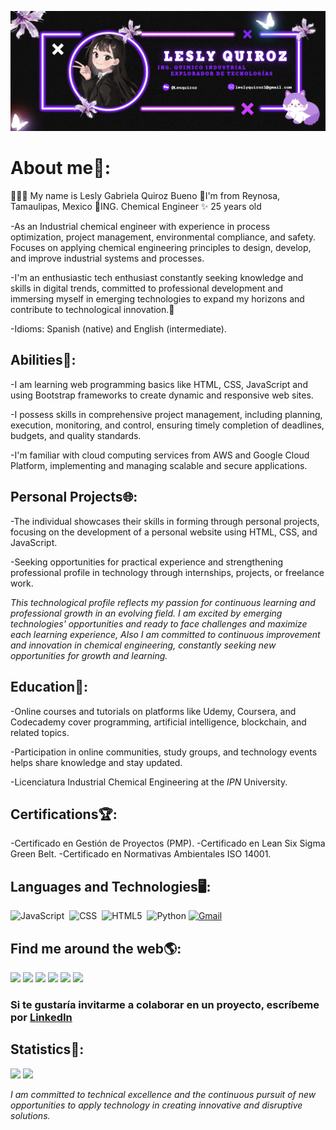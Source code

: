 
![Demo](banner1.png)

# About me🌸:
🧑🏻‍🔬 My name is Lesly Gabriela Quiroz Bueno
📍I'm from Reynosa, Tamaulipas, Mexico
🧪ING. Chemical Engineer
✨ 25 years old 

-As an Industrial chemical engineer with experience in process optimization, project management, environmental compliance, and safety. Focuses on applying chemical engineering principles to design, develop, and improve industrial systems and processes.

-I'm an enthusiastic tech enthusiast constantly seeking knowledge and skills in digital trends, committed to professional development and immersing myself in emerging technologies to expand my horizons and contribute to technological innovation.👾

-Idioms:
Spanish (native) and English (intermediate).

## Abilities🌟:
-I am learning web programming basics like HTML, CSS, JavaScript and using Bootstrap frameworks to create dynamic and responsive web sites.

-I possess skills in comprehensive project management, including planning, execution, monitoring, and control, ensuring timely completion of deadlines, budgets, and quality standards.

-I'm familiar with cloud computing services from AWS and Google Cloud Platform, implementing and managing scalable and secure applications.
## Personal Projects🌐:
-The individual showcases their skills in forming through personal projects, focusing on the development of a personal website using HTML, CSS, and JavaScript.

-Seeking opportunities for practical experience and strengthening professional profile in technology through internships, projects, or freelance work.

*This technological profile reflects my passion for continuous learning and professional growth in an evolving field. I am excited by emerging technologies' opportunities and ready to face challenges and maximize each learning experience, Also I am committed to continuous improvement and innovation in chemical engineering, constantly seeking new opportunities for growth and learning.*
## Education🧮:
-Online courses and tutorials on platforms like Udemy, Coursera, and Codecademy cover programming, artificial intelligence, blockchain, and related topics. 

-Participation in online communities, study groups, and technology events helps share knowledge and stay updated.

-Licenciatura Industrial Chemical Engineering at the *IPN* University.
## Certifications🏆:
-Certificado en Gestión de Proyectos (PMP).
-Certificado en Lean Six Sigma Green Belt.
-Certificado en Normativas Ambientales ISO 14001.
## Languages and Technologies🖥️:
![JavaScript](https://img.shields.io/badge/-JavaScript-0D1117?style=for-the-badge&logo=javascript&labelColor=0D1117&textColor=0D2250)&nbsp;
![CSS](https://img.shields.io/badge/-CSS-0D1117?style=for-the-badge&logo=CSS3&logoColor=1572B6&labelColor=0D1117)&nbsp;
![HTML5](https://img.shields.io/badge/-HTML-0D1117?style=for-the-badge&logo=HTML5&logoColor=ff5722&labelColor=0D1117)&nbsp;
![Python](https://img.shields.io/badge/-python-0D1117?style=for-the-badge&logo=python&logoColor=347ab4&labelColor=0D1117)&nbsp;[![Gmail](https://img.shields.io/badge/-Gmail-0D1117?style=for-the-badge&logo=gmail&labelColor=0D1117)](mailto:svg.lucax@gmail.com)&nbsp;

## Find me around the web🌎:
<img src="https://img.shields.io/badge/les_q6%20-%23E4405F.svg?&style=for-the-badge&logo=Instagram&logoColor=white"/>  <img src="https://img.shields.io/badge/Lesg%20-%239146FF.svg?&style=for-the-badge&logo=Twitch&logoColor=white"/> <img  src="https://img.shields.io/badge/Lesly Quiroz%20-%23FF0000.svg?&style=for-the-badge&logo=YouTube&logoColor=white"/>  <img src="https://img.shields.io/badge/LeslyQuiroz%20-%230077B5.svg?&style=for-the-badge&logo=linkedin&logoColor=white"/>  <img src="https://img.shields.io/badge/Lesly Q. Blu%20-%230045B7.svg?&style=for-the-badge&logo=facebook&logoColor=white"/> <img src="https://img.shields.io/badge/leslyquiroz1@gmail.com%20-%23E30C7.svg?&style=for-the-badge&logo=Gmail&logoColor=white"/>
### Si te gustaría invitarme a colaborar en un proyecto, escríbeme por [LinkedIn](https://www.linkedin.com/in/lesly-gabriela-quiroz-bueno-b0b346183)
## Statistics🔎:
![](https://github-readme-stats.vercel.app/api/top-langs/?username=les1gaby&layout=compact)
![](https://github-readme-stats.vercel.app/api?username=les1gaby)

*I am committed to technical excellence and the continuous pursuit of new opportunities to apply technology in creating innovative and disruptive solutions.*
